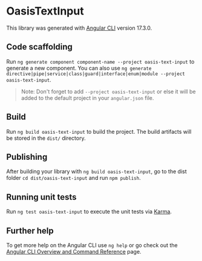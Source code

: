 # OasisTextInput

This library was generated with [Angular CLI](https://github.com/angular/angular-cli) version 17.3.0.

## Code scaffolding

Run `ng generate component component-name --project oasis-text-input` to generate a new component. You can also use `ng generate directive|pipe|service|class|guard|interface|enum|module --project oasis-text-input`.
> Note: Don't forget to add `--project oasis-text-input` or else it will be added to the default project in your `angular.json` file. 

## Build

Run `ng build oasis-text-input` to build the project. The build artifacts will be stored in the `dist/` directory.

## Publishing

After building your library with `ng build oasis-text-input`, go to the dist folder `cd dist/oasis-text-input` and run `npm publish`.

## Running unit tests

Run `ng test oasis-text-input` to execute the unit tests via [Karma](https://karma-runner.github.io).

## Further help

To get more help on the Angular CLI use `ng help` or go check out the [Angular CLI Overview and Command Reference](https://angular.io/cli) page.
